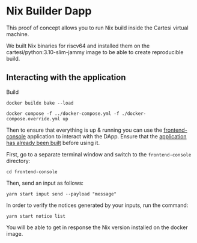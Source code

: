 # Nix Builder Dapp

This proof of concept allows you to run Nix build inside the Cartesi virtual machine.

We built Nix binaries for riscv64 and installed them on the cartesi/python:3.10-slim-jammy image to be able to create reproducible build.

## Interacting with the application

Build

```shell
docker buildx bake --load
```

```shell
docker compose -f ../docker-compose.yml -f ./docker-compose.override.yml up
```

Then to ensure that everything is up & running you can use the [frontend-console](../frontend-console) application to interact with the DApp.
Ensure that the [application has already been built](../frontend-console/README.md#building) before using it.

First, go to a separate terminal window and switch to the `frontend-console` directory:

```shell
cd frontend-console
```

Then, send an input as follows:

```shell
yarn start input send --payload "message"
```

In order to verify the notices generated by your inputs, run the command:

```shell
yarn start notice list
```

You will be able to get in response the Nix version installed on the docker image.